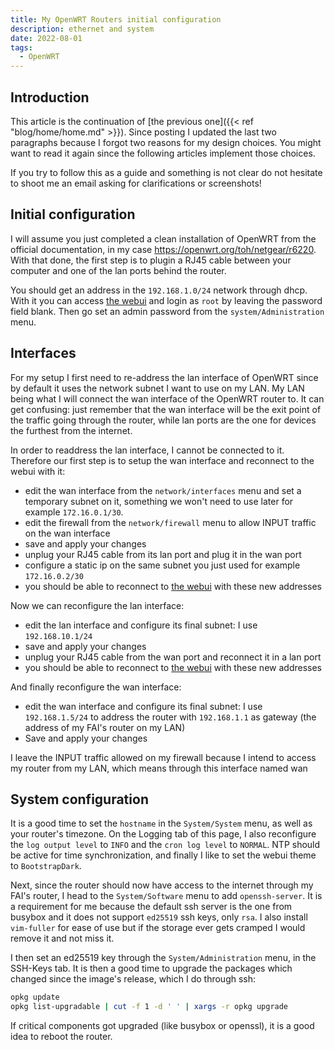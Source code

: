 ```yaml
---
title: My OpenWRT Routers initial configuration
description: ethernet and system
date: 2022-08-01
tags:
  - OpenWRT
---
```


## Introduction

This article is the continuation of [the previous one]({{< ref "blog/home/home.md" >}}). Since posting I updated the last two paragraphs because I forgot two reasons for my design choices. You might want to read it again since the following articles implement those choices.

If you try to follow this as a guide and something is not clear do not hesitate to shoot me an email asking for clarifications or screenshots!

## Initial configuration

I will assume you just completed a clean installation of OpenWRT from the official documentation, in my case https://openwrt.org/toh/netgear/r6220. With that done, the first step is to plugin a RJ45 cable between your computer and one of the lan ports behind the router.

You should get an address in the `192.168.1.0/24` network through dhcp. With it you can access [the webui](http://192.168.1.1/) and login as `root` by leaving the password field blank. Then go set an admin password from the `system/Administration` menu.

## Interfaces

For my setup I first need to re-address the lan interface of OpenWRT since by default it uses the network subnet I want to use on my LAN. My LAN being what I will connect the wan interface of the OpenWRT router to. It can get confusing: just remember that the wan interface will be the exit point of the traffic going through the router, while lan ports are the one for devices the furthest from the internet.

In order to readdress the lan interface, I cannot be connected to it. Therefore our first step is to setup the wan interface and reconnect to the webui with it:
- edit the wan interface from the `network/interfaces` menu and set a temporary subnet on it, something we won't need to use later for example `172.16.0.1/30`.
- edit the firewall from the `network/firewall` menu to allow INPUT traffic on the wan interface
- save and apply your changes
- unplug your RJ45 cable from its lan port and plug it in the wan port
- configure a static ip on the same subnet you just used for example `172.16.0.2/30`
- you should be able to reconnect to [the webui](http://172.16.0.1/) with these new addresses

Now we can reconfigure the lan interface:
- edit the lan interface and configure its final subnet: I use `192.168.10.1/24`
- save and apply your changes
- unplug your RJ45 cable from the wan port and reconnect it in a lan port
- you should be able to reconnect to [the webui](http://192.168.10.1/) with these new addresses

And finally reconfigure the wan interface:
- edit the wan interface and configure its final subnet: I use `192.168.1.5/24` to address the router with `192.168.1.1` as gateway (the address of my FAI's router on my LAN)
- Save and apply your changes

I leave the INPUT traffic allowed on my firewall because I intend to access my router from my LAN, which means through this interface named wan

## System configuration

It is  a good time to set the `hostname` in the `System/System` menu, as well as your router's timezone. On the Logging tab of this page, I also reconfigure the `log output level` to `INFO` and the `cron log level` to `NORMAL`. NTP should be active for time synchronization, and finally I like to set the webui theme to `BootstrapDark`.

Next, since the router should now have access to the internet through my FAI's router, I head to the `System/Software` menu to add `openssh-server`. It is a requirement for me because the default ssh server is the one from busybox and it does not support `ed25519` ssh keys, only `rsa`. I also install `vim-fuller` for ease of use but if the storage ever gets cramped I would remove it and not miss it.

I then set an ed25519 key through the `System/Administration` menu, in the SSH-Keys tab. It is then a good time to upgrade the packages which changed since the image's release, which I do through ssh:
```sh
opkg update
opkg list-upgradable | cut -f 1 -d ' ' | xargs -r opkg upgrade
```

If critical components got upgraded (like busybox or openssl), it is a good idea to reboot the router.
